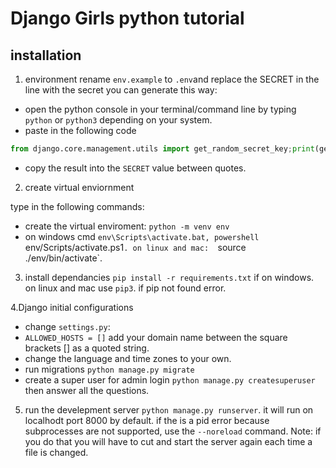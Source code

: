# Django Girls python tutorial

## installation

1. environment
rename `env.example` to `.env`and replace the SECRET in the line with the secret you can generate this way:
- open the python console in your terminal/command line  by typing `python` or `python3` depending on your system.
- paste in the following code
```python
from django.core.management.utils import get_random_secret_key;print(get_random_secret_key())
```

- copy the result into the `SECRET` value between quotes.

2. create virtual enviornment

type in the following commands:
- create the virtual enviroment: `python -m venv env`
- on windows cmd `env\Scripts\activate.bat, powershell `env/Scripts/activate.ps1`. on linux and mac:  `source ./env/bin/activate`.

3. install dependancies
`pip install -r requirements.txt` if on windows. on linux and mac use `pip3`. if pip not found error.

4.Django initial configurations 
- change `settings.py`:
 - ```ALLOWED_HOSTS = []``` add your domain name between the square brackets [] as a quoted string.
 -  change the language and time zones to your own.
- run migrations
`python manage.py migrate`
- create a super user for admin login
`python manage.py createsuperuser`
then answer all the questions.

5. run the develepment server `python manage.py runserver`. it will run on localhodt port 8000 by default.
if the is a pid error because subprocesses are not supported, use the `--noreload` command. Note: if you do that you will have to cut and start the server again each time a file is changed.
